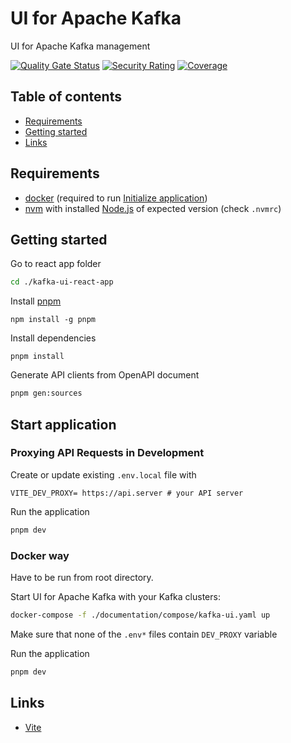 # UI for Apache Kafka
UI for Apache Kafka management

[![Quality Gate Status](https://sonarcloud.io/api/project_badges/measure?project=io.kafbat%3Akafka-ui_frontend&metric=alert_status)](https://sonarcloud.io/summary/new_code?id=io.kafbat%3Akafka-ui_frontend)
[![Security Rating](https://sonarcloud.io/api/project_badges/measure?project=io.kafbat%3Akafka-ui_frontend&metric=security_rating)](https://sonarcloud.io/summary/new_code?id=io.kafbat%3Akafka-ui_frontend)
[![Coverage](https://sonarcloud.io/api/project_badges/measure?project=io.kafbat%3Akafka-ui_frontend&metric=coverage)](https://sonarcloud.io/summary/new_code?id=io.kafbat%3Akafka-ui_frontend)

## Table of contents
- [Requirements](#requirements)
- [Getting started](#getting-started)
- [Links](#links)

## Requirements
- [docker](https://www.docker.com/get-started) (required to run [Initialize application](#initialize-application))
- [nvm](https://github.com/nvm-sh/nvm) with installed [Node.js](https://nodejs.org/en/) of expected version (check `.nvmrc`)

## Getting started

Go to react app folder
```sh
cd ./kafka-ui-react-app
```

Install [pnpm](https://pnpm.io/installation)
```
npm install -g pnpm
```

Install dependencies
```
pnpm install
```

Generate API clients from OpenAPI document
```sh
pnpm gen:sources
```

## Start application
### Proxying API Requests in Development

Create or update existing `.env.local` file with
```
VITE_DEV_PROXY= https://api.server # your API server
```

Run the application
```sh
pnpm dev
```

### Docker way

Have to be run from root directory.

Start UI for Apache Kafka with your Kafka clusters:
```sh
docker-compose -f ./documentation/compose/kafka-ui.yaml up
```

Make sure that none of the `.env*` files contain `DEV_PROXY` variable

Run the application
```sh
pnpm dev
```
## Links

* [Vite](https://github.com/vitejs/vite)
